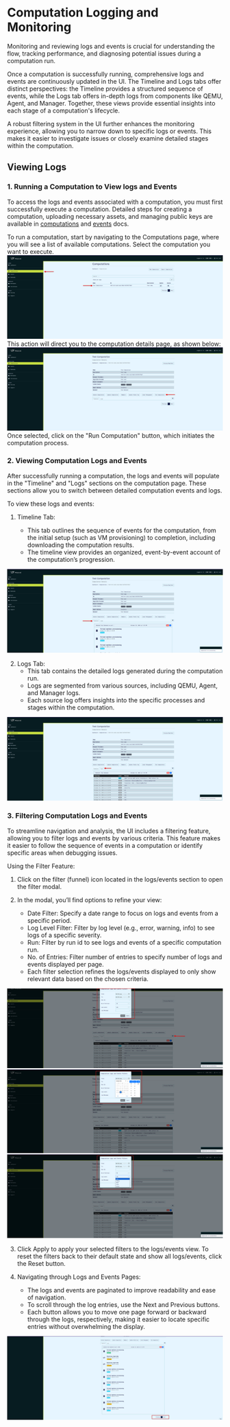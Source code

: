 # Computation Logging and Monitoring

Monitoring and reviewing logs and events is crucial for understanding the flow, tracking performance, and diagnosing potential issues during a computation run.

Once a computation is successfully running, comprehensive logs and events are continuously updated in the UI. The Timeline and Logs tabs offer distinct perspectives: the Timeline provides a structured sequence of events, while the Logs tab offers in-depth logs from components like QEMU, Agent, and Manager. Together, these views provide essential insights into each stage of a computation's lifecycle.

A robust filtering system in the UI further enhances the monitoring experience, allowing you to narrow down to specific logs or events. This makes it easier to investigate issues or closely examine detailed stages within the computation.

## Viewing Logs

### 1. **Running a Computation to View logs and Events**

To access the logs and events associated with a computation, you must first successfully execute a computation.
Detailed steps for creating a computation, uploading necessary assets, and managing public keys are available in [computations](./computations.md) and [events](./assets.md) docs.

To run a computation, start by navigating to the Computations page, where you will see a list of available computations.
Select the computation you want to execute.
![Computations Page](../static/img/logs_compuations.png)
This action will direct you to the computation details page, as shown below:
![Computation Page](../static/img/logs_computation.png)
Once selected, click on the "Run Computation" button, which initiates the computation process.

### 2. **Viewing Computation Logs and Events**

After successfully running a computation, the logs and events will populate in the "Timeline" and "Logs" sections on the computation page.
These sections allow you to switch between detailed computation events and logs.

To view these logs and events:

1. Timeline Tab:

   - This tab outlines the sequence of events for the computation, from the initial setup (such as VM provisioning) to completion, including downloading the computation results.
   - The timeline view provides an organized, event-by-event account of the computation’s progression.

![Computation Events](../static/img/events.png)

2. Logs Tab:
   - This tab contains the detailed logs generated during the computation run.
   - Logs are segmented from various sources, including QEMU, Agent, and Manager logs.
   - Each source log offers insights into the specific processes and stages within the computation.

![Computation Logs](../static/img/logs.png)

### 3. **Filtering Computation Logs and Events**

To streamline navigation and analysis, the UI includes a filtering feature, allowing you to filter logs and events by various criteria.
This feature makes it easier to follow the sequence of events in a computation or identify specific areas when debugging issues.

Using the Filter Feature:

1. Click on the filter (funnel) icon located in the logs/events section to open the filter modal.

2. In the modal, you’ll find options to refine your view:

   - Date Filter: Specify a date range to focus on logs and events from a specific period.
   - Log Level Filter: Filter by log level (e.g., error, warning, info) to see logs of a specific severity.
   - Run: Filter by run id to see logs and events of a specific computation run.
   - No. of Entries: Filter number of entries to specify number of logs and events displayed per page.
   - Each filter selection refines the logs/events displayed to only show relevant data based on the chosen criteria.

![Filter Modal - All Options](../static/img/log_filters_all.png)
![Filter Modal - Date](../static/img/log_filters_date.png)
![Filter Modal - Log Level](../static/img/logs_filters_log_level.png)

3. Click Apply to apply your selected filters to the logs/events view. To reset the filters back to their default state and show all logs/events, click the Reset button.

4. Navigating through Logs and Events Pages:
   - The logs and events are paginated to improve readability and ease of navigation.
   - To scroll through the log entries, use the Next and Previous buttons.
   - Each button allows you to move one page forward or backward through the logs, respectively, making it easier to locate specific entries without overwhelming the display.

![Logs Pagination](../static/img/logs_pagination.png)
